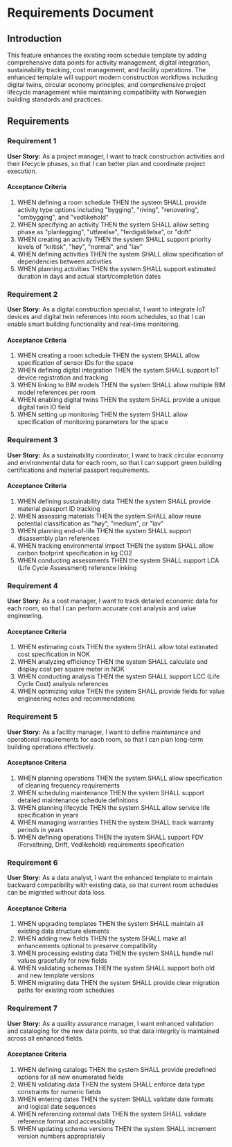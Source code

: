 # Requirements Document

## Introduction

This feature enhances the existing room schedule template by adding comprehensive data points for activity management, digital integration, sustainability tracking, cost management, and facility operations. The enhanced template will support modern construction workflows including digital twins, circular economy principles, and comprehensive project lifecycle management while maintaining compatibility with Norwegian building standards and practices.

## Requirements

### Requirement 1

**User Story:** As a project manager, I want to track construction activities and their lifecycle phases, so that I can better plan and coordinate project execution.

#### Acceptance Criteria

1. WHEN defining a room schedule THEN the system SHALL provide activity type options including "bygging", "riving", "renovering", "ombygging", and "vedlikehold"
2. WHEN specifying an activity THEN the system SHALL allow setting phase as "planlegging", "utførelse", "ferdigstillelse", or "drift"
3. WHEN creating an activity THEN the system SHALL support priority levels of "kritisk", "høy", "normal", and "lav"
4. WHEN defining activities THEN the system SHALL allow specification of dependencies between activities
5. WHEN planning activities THEN the system SHALL support estimated duration in days and actual start/completion dates

### Requirement 2

**User Story:** As a digital construction specialist, I want to integrate IoT devices and digital twin references into room schedules, so that I can enable smart building functionality and real-time monitoring.

#### Acceptance Criteria

1. WHEN creating a room schedule THEN the system SHALL allow specification of sensor IDs for the space
2. WHEN defining digital integration THEN the system SHALL support IoT device registration and tracking
3. WHEN linking to BIM models THEN the system SHALL allow multiple BIM model references per room
4. WHEN enabling digital twins THEN the system SHALL provide a unique digital twin ID field
5. WHEN setting up monitoring THEN the system SHALL allow specification of monitoring parameters for the space

### Requirement 3

**User Story:** As a sustainability coordinator, I want to track circular economy and environmental data for each room, so that I can support green building certifications and material passport requirements.

#### Acceptance Criteria

1. WHEN defining sustainability data THEN the system SHALL provide material passport ID tracking
2. WHEN assessing materials THEN the system SHALL allow reuse potential classification as "høy", "medium", or "lav"
3. WHEN planning end-of-life THEN the system SHALL support disassembly plan references
4. WHEN tracking environmental impact THEN the system SHALL allow carbon footprint specification in kg CO2
5. WHEN conducting assessments THEN the system SHALL support LCA (Life Cycle Assessment) reference linking

### Requirement 4

**User Story:** As a cost manager, I want to track detailed economic data for each room, so that I can perform accurate cost analysis and value engineering.

#### Acceptance Criteria

1. WHEN estimating costs THEN the system SHALL allow total estimated cost specification in NOK
2. WHEN analyzing efficiency THEN the system SHALL calculate and display cost per square meter in NOK
3. WHEN conducting analysis THEN the system SHALL support LCC (Life Cycle Cost) analysis references
4. WHEN optimizing value THEN the system SHALL provide fields for value engineering notes and recommendations

### Requirement 5

**User Story:** As a facility manager, I want to define maintenance and operational requirements for each room, so that I can plan long-term building operations effectively.

#### Acceptance Criteria

1. WHEN planning operations THEN the system SHALL allow specification of cleaning frequency requirements
2. WHEN scheduling maintenance THEN the system SHALL support detailed maintenance schedule definitions
3. WHEN planning lifecycle THEN the system SHALL allow service life specification in years
4. WHEN managing warranties THEN the system SHALL track warranty periods in years
5. WHEN defining operations THEN the system SHALL support FDV (Forvaltning, Drift, Vedlikehold) requirements specification

### Requirement 6

**User Story:** As a data analyst, I want the enhanced template to maintain backward compatibility with existing data, so that current room schedules can be migrated without data loss.

#### Acceptance Criteria

1. WHEN upgrading templates THEN the system SHALL maintain all existing data structure elements
2. WHEN adding new fields THEN the system SHALL make all enhancements optional to preserve compatibility
3. WHEN processing existing data THEN the system SHALL handle null values gracefully for new fields
4. WHEN validating schemas THEN the system SHALL support both old and new template versions
5. WHEN migrating data THEN the system SHALL provide clear migration paths for existing room schedules

### Requirement 7

**User Story:** As a quality assurance manager, I want enhanced validation and cataloging for the new data points, so that data integrity is maintained across all enhanced fields.

#### Acceptance Criteria

1. WHEN defining catalogs THEN the system SHALL provide predefined options for all new enumerated fields
2. WHEN validating data THEN the system SHALL enforce data type constraints for numeric fields
3. WHEN entering dates THEN the system SHALL validate date formats and logical date sequences
4. WHEN referencing external data THEN the system SHALL validate reference format and accessibility
5. WHEN updating schema versions THEN the system SHALL increment version numbers appropriately